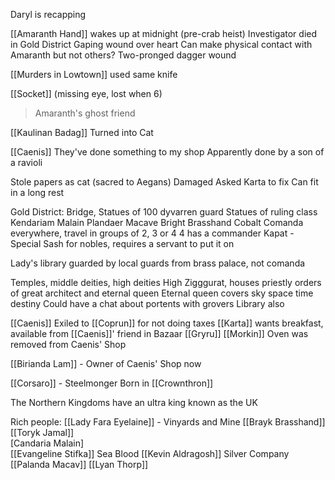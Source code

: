 Daryl is recapping

[[Amaranth Hand]] wakes up at midnight (pre-crab heist)
Investigator died in Gold District
Gaping wound over heart
Can make physical contact with Amaranth but not others?
Two-pronged dagger wound

[[Murders in Lowtown]] used same knife

[[Socket]] (missing eye, lost when 6)
> Amaranth's ghost friend

[[Kaulinan Badag]] Turned into Cat

[[Caenis]] They've done something to my shop 
	Apparently done by a son of a ravioli

Stole papers as cat (sacred to Aegans)
Damaged
Asked Karta to fix
Can fit in a long rest

Gold District:
	Bridge, Statues of 100 dyvarren guard
	Statues of ruling class
	Kendariam Malain
	Plandaer Macave
	Bright Brasshand
	Cobalt Comanda everywhere, travel in groups of 2, 3 or 4
		4 has a commander
	Kapat - Special Sash for nobles, requires a servant to put it on

Lady's library guarded by local guards from brass palace, not comanda

Temples, middle deities, high deities
High Zigggurat, houses priestly orders of great architect and eternal queen
Eternal queen covers sky space time destiny
Could have a chat about portents with grovers
Library also

[[Caenis]]
Exiled to [[Coprun]] for not doing taxes 
[[Karta]] wants breakfast, available from [[Caenis]]' friend in Bazaar [[Gryru]] [[Morkin]]
Oven was removed from Caenis' Shop

[[Birianda Lam]] - Owner of Caenis' Shop now

[[Corsaro]] - Steelmonger
Born in [[Crownthron]]

The Northern Kingdoms have an ultra king known as the UK

Rich people:
[[Lady Fara Eyelaine]] - Vinyards and Mine
[[Brayk Brasshand]]  
[[Toryk Jamal]]  
[Candaria Malain]  
[[Evangeline Stifka]]  Sea Blood
[[Kevin Aldragosh]] Silver Company
[[Palanda Macav]]
[[Lyan Thorp]]
